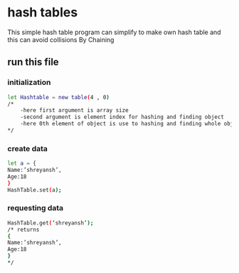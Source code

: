 # hash tables
This simple hash table program can simplify to make own hash table and this can avoid collisions
By Chaining  

## run this file
### initialization 
``` sh
let Hashtable = new table(4 , 0) 
/*
	-here first argument is array size
	-second argument is element index for hashing and finding object
	-here 0th element of object is use to hashing and finding whole object
*/
```
### create data
``` sh
let a = {
Name:’shreyansh’, 
Age:18
}
HashTable.set(a);
```
### requesting data

```sh
HashTable.get(‘shreyansh’);
/* returns
{
Name:’shreyansh’, 
Age:18
}
*/
```

